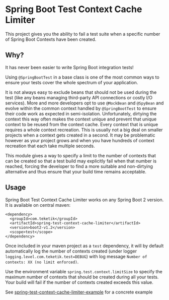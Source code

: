 # Spring Boot Test Context Cache Limiter

This project gives you the ability to fail a test suite when a specific number of Spring Boot Contexts have been created.

## Why?

It has never been easier to write Spring Boot integration tests!

Using `@SpringBootTest` in a base class is one of the most common ways to ensure your tests cover the whole spectrum of your application.

It is not always easy to exclude beans that should not be used during the test (like any beans managing third-party API connections or costly I/O services).
More and more developers opt to use `@MockBean` and `@SpyBean` and evolve within the common context handled by `@SpringBootTest` to ensure their code work as expected in semi-isolation.
Unfortunately, dirtying the context this way often makes the context unique and prevent that unique context to be reused from the context cache.
Every context that is unique requires a whole context recreation.
This is usually not a big deal on smaller projects when a context gets created in a second. It may be problematic however as your project grows and when you have hundreds of context recreation that each take multiple seconds.

This module gives a way to specify a limit to the number of contexts that can be created so that a test build may explicitly fail when that number is reached, forcing the developer to find a more suitable and non-dirtying alternative and thus ensure that your build time remains acceptable.


## Usage

Spring Boot Test Context Cache Limiter works on any Spring Boot 2 version.
It is available on central maven:
```
<dependency>
  <groupId>com.teketik</groupId>
  <artifactId>spring-test-context-cache-limiter</artifactId>
  <version>boot2-v1.2</version>
  <scope>test</scope>
</dependency>
```

Once included in your maven project as a `test` dependency, it will by default automatically log the number of contexts created (under logger `logging.level.com.teketik.test=DEBUG`) with log message `Number of contexts: XX (no limit enforced)`.

Use the environment variable `spring.test.context.limitSize` to specify the maximum number of contexts that should be created during all your tests. Your build will fail if the number of contexts created exceeds this value.

See [spring-test-context-cache-limiter-example](spring-test-context-cache-limiter-example) for a concrete example


